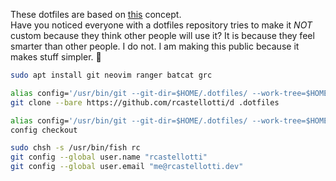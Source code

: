 These dotfiles are based on [this](https://www.atlassian.com/git/tutorials/dotfiles) concept.  
Have you noticed everyone with a dotfiles repository tries to make it _NOT_ custom because they think other people will use it? It is because they feel smarter than other people. I do not. I am making this public because it makes stuff simpler. 🐻

```bash
sudo apt install git neovim ranger batcat grc
```


```bash
alias config='/usr/bin/git --git-dir=$HOME/.dotfiles/ --work-tree=$HOME'
git clone --bare https://github.com/rcastellotti/d .dotfiles
``` 

 ```bash
alias config='/usr/bin/git --git-dir=$HOME/.dotfiles/ --work-tree=$HOME'
config checkout
```

```bash
sudo chsh -s /usr/bin/fish rc
git config --global user.name "rcastellotti"
git config --global user.email "me@rcastellotti.dev"
```
